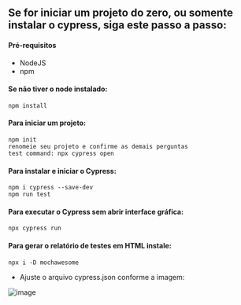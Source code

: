 ## Se for iniciar um projeto do zero, ou somente instalar o cypress, siga este passo a passo:

#### Pré-requisitos 
- NodeJS
- npm

#### Se não tiver o node instalado:
```
npm install
```

#### Para iniciar um projeto:
```
npm init
renomeie seu projeto e confirme as demais perguntas
test command: npx cypress open 
```
  
#### Para instalar e iniciar o Cypress:
```
npm i cypress --save-dev
npm run test
```  

#### Para executar o Cypress sem abrir interface gráfica:
```
npx cypress run
```  
#### Para gerar o relatório de testes em HTML instale:
```
npx i -D mochawesome
```  
- Ajuste o arquivo cypress.json conforme a imagem:

![image](https://user-images.githubusercontent.com/70979408/166079915-2381720d-67e8-4744-a4b2-faa949d16bdc.png)
